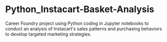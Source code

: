 # Python_Instacart-Basket-Analysis
Career Foundry project using Python coding in Jupyter notebooks to conduct an analysis of Instacart's sales patterns and purchasing behaviors to develop targeted marketing strategies.
